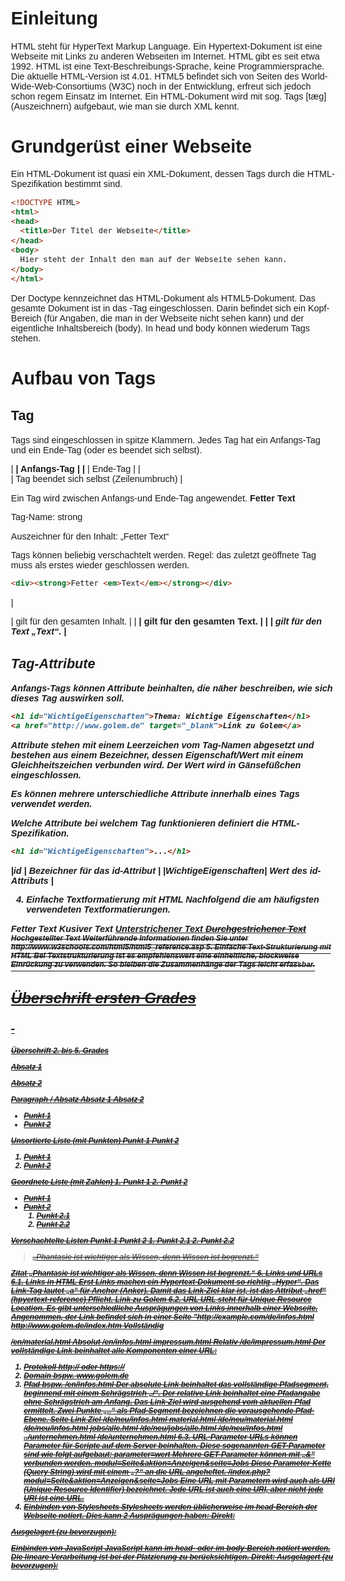 Einleitung
==========
HTML steht für HyperText Markup Language.
Ein Hypertext-Dokument ist eine Webseite mit Links zu anderen Webseiten im Internet.
HTML gibt es seit etwa 1992.
HTML ist eine Text-Beschreibungs-Sprache, keine Programmiersprache.
Die aktuelle HTML-Version ist 4.01.
HTML5 befindet sich von Seiten des World-Wide-Web-Consortiums (W3C) noch in der Entwicklung, erfreut sich jedoch schon regem Einsatz im Internet.
Ein HTML-Dokument wird mit sog. Tags [tæg] (Auszeichnern) aufgebaut, wie man sie durch XML kennt.

Grundgerüst einer Webseite
==========================

Ein HTML-Dokument ist quasi ein XML-Dokument, dessen Tags durch die HTML-Spezifikation bestimmt sind.
```html
<!DOCTYPE HTML>
<html>
<head>
  <title>Der Titel der Webseite</title>
</head>
<body>
  Hier steht der Inhalt den man auf der Webseite sehen kann.
</body>
</html>
```
Der Doctype kennzeichnet das HTML-Dokument als HTML5-Dokument.
Das gesamte Dokument ist in das <html>-Tag eingeschlossen.
Darin befindet sich ein Kopf-Bereich (für Angaben, die man in der Webseite nicht sehen kann) und der eigentliche Inhaltsbereich (body).
In head und body können wiederum Tags stehen.

Aufbau von Tags
===============
Tag
---
Tags sind eingeschlossen in spitze Klammern.
Jedes Tag hat ein Anfangs-Tag und ein Ende-Tag (oder es beendet sich selbst).

|<strong>  | Anfangs-Tag |
|</strong> | Ende-Tag |
|<br />    | Tag beendet sich selbst (Zeilenumbruch) |

Ein Tag wird zwischen Anfangs-und Ende-Tag angewendet.
<strong>Fetter Text</strong>

Tag-Name: strong

Auszeichner für den Inhalt: „Fetter Text“

Tags können beliebig verschachtelt werden. Regel: das zuletzt geöffnete Tag muss als erstes wieder geschlossen werden.
```html
<div><strong>Fetter <em>Text</em></strong></div>
```
|<div>   | gilt für den gesamten Inhalt. |
|<strong> | gilt für den gesamten Text. |
|<em> |	gilt für den Text „Text“. |

Tag-Attribute
-------------
Anfangs-Tags können Attribute beinhalten, die näher beschreiben, wie sich dieses Tag auswirken soll.
```html
<h1 id="WichtigeEigenschaften">Thema: Wichtige Eigenschaften</h1>
<a href="http://www.golem.de" target="_blank">Link zu Golem</a>
```
Attribute stehen mit einem Leerzeichen vom Tag-Namen abgesetzt und bestehen aus einem Bezeichner, dessen Eigenschaft/Wert mit einem Gleichheitszeichen verbunden wird. Der Wert wird in Gänsefüßchen eingeschlossen.

Es können mehrere unterschiedliche Attribute innerhalb eines Tags verwendet werden.

Welche Attribute bei welchem Tag funktionieren definiert die HTML-Spezifikation.

```html
<h1 id="WichtigeEigenschaften">...</h1>
```
|id |	Bezeichner für das id-Attribut |
|WichtigeEigenschaften|	Wert des id-Attributs |

4. Einfache Textformatierung mit HTML
Nachfolgend die am häufigsten verwendeten Textformatierungen.
<strong>
Fetter Text
<em>
Kusiver Text
<u>
Unterstrichener Text
<strike>
Durchgestrichener Text
<sup>
Hochgestellter Text
Weiterführende Informationen finden Sie unter http://www.w3schools.com/html5/html5_reference.asp 
5. Einfache Text-Strukturierung mit HTML
Bei Textstrukturierung ist es empfehlenswert eine einheitliche, blockweise Einrückung zu verwenden. So bleiben die Zusammenhänge der Tags leicht erfassbar.
<h1>
Überschrift ersten Grades
<h2> - <h5>
Überschrift 2. bis 5. Grades
<p>Absatz 1</p>
<p>Absatz 2</p>
Paragraph / Absatz
Absatz 1
Absatz 2
<ul>
  <li>Punkt 1</li>
  <li>Punkt 2</li>
</ul>
Unsortierte Liste (mit Punkten)
Punkt 1
Punkt 2
<ol>
  <li>Punkt 1</li>
  <li>Punkt 2</li>
</ol>
Geordnete Liste (mit Zahlen)
1. Punkt 1
2. Punkt 2
<ul>
  <li>Punkt 1</li>
  <li>Punkt 2
    <ol>
      <li>Punkt 2.1</li>
      <li>Punkt 2.2</li>
    </ol>
  </li>
</ul>
Verschachtelte Listen
Punkt 1
Punkt 2
1. Punkt 2.1
2. Punkt 2.2
<blockquote>
„Phantasie ist wichtiger als Wissen, denn Wissen ist begrenzt.“
</blockquote>
Zitat
„Phantasie ist wichtiger als Wissen, denn Wissen ist begrenzt.“
6. Links und URLs
6.1. Links in HTML
Erst Links machen ein Hypertext-Dokument so richtig „Hyper“.
Das Link-Tag lautet „a“ für Anchor (Anker). Damit das Link-Ziel klar ist, ist das Attribut „href“ (hpyertext-reference) Pflicht.
<a href="http://www.golem.de/index.htm">Link zu Golem</a>
6.2. URL
URL steht für Unique Resource Location.
Es gibt unterschiedliche Ausprägungen von Links innerhalb einer Webseite.
Angenommen, der Link befindet sich in einer Seite "http://example.com/de/infos.html
http://www.golem.de/index.htm
Vollständig

/en/material.html
Absolut
/en/infos.html
impressum.html
Relativ
/de/impressum.html
Der vollständige Link beinhaltet alle Komponenten einer URL:
1. Protokoll	http:// oder https://
2. Domain		bspw. www.golem.de
3. Pfad		bspw. /en/infos.html
Der absolute Link beinhaltet das vollständige Pfadsegment, beginnend mit einem Schrägstrich „/“.
Der relative Link beinhaltet eine Pfadangabe ohne Schrägstrich am Anfang. Das Link-Ziel wird ausgehend voḿ aktuellen Pfad ermittelt. Zwei Punkte „..“ als Pfad-Segment bezeichnen die vorausgehende Pfad-Ebene.
Seite
Link
Ziel
/de/neu/infos.html
material.html
/de/neu/material.html
/de/neu/infos.html
jobs/alle.html
/de/neu/jobs/alle.html
/de/neu/infos.html
../unternehmen.html
/de/unternehmen.html
6.3. URL-Parameter
URLs können Parameter für Scripte auf dem Server beinhalten.
Diese sogenannten GET-Parameter sind wie folgt aufgebaut:
parameter=wert
Mehrere GET-Parameter können mit „&“ verbunden werden.
modul=Seite&aktion=Anzeigen&seite=Jobs
Diese Parameter-Kette (Query String) wird mit einem „?“ an die URL angeheftet.
/index.php?modul=Seite&aktion=Anzeigen&seite=Jobs
Eine URL mit Parametern wird auch als URI (Unique Resource Identifier) bezeichnet. Jede URL ist auch eine URI, aber nicht jede URI ist eine URL.
7. Einbinden von Stylesheets
Stylesheets werden üblicherweise im head-Bereich der Webseite notiert.
Dies kann 2 Ausprägungen haben:
Direkt:
<style>
  body {
    font-family: Arial, Helvetica, Verdana;
    font-size: 0.9em;
  }
</style>
Ausgelagert (zu bevorzugen):
<link rel="stylesheet" type="text/css" href="/styles/standard.css" />
Einbinden von JavaScript
JavaScript kann im head- oder im body-Bereich notiert werden. Die lineare Verarbeitung ist bei der Platzierung zu berücksichtigen.
Direkt:
<script type="text/javascript">
  alert("JavaScript sagt Hallo!");
</script>
Ausgelagert (zu bevorzugen):
<script type="text/javascript" src="/js/myscript.js"></script>

